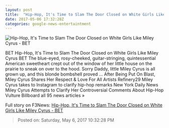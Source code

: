 ```yaml
---
layout: post
title:  "Hip-Hop, It's Time to Slam The Door Closed on White Girls Like Miley Cyrus - BET"
date: 2017-05-06 17:32:28Z
categories: google-news-entertaintment
---
```


![Hip-Hop, It's Time to Slam The Door Closed on White Girls Like Miley Cyrus - BET](http://www.bet.com/music/2017/05/06/hip-hop-its-time-to-slam-the-door-closed-on-white-girls/_jcr_content/image.custom1200x600.dimg/__1494089908242/050617-music-miley-cyrus-mike-will-video.jpg)

BET Hip-Hop, It's Time to Slam The Door Closed on White Girls Like Miley Cyrus BET The blue-eyed, rosy-cheeked, guitar-stringing, quintessential American sweetheart crept out of the window of her little house on the prairie to sneak on over to the hood. Sorry Daddy, little Miley Cyrus is all grown up, and this blonde bombshell proved ... After Being Put On Blast, Miley Cyrus Shares Her Respect & Love For All Artists Refinery29 Miley Cyrus takes to Instagram to clarify hip-hop remarks New York Daily News Miley Cyrus Attempts to Clarify Her Controversial Comments About Hip-Hop Vulture Billboard all 95 news articles »


Full story on F3News: [Hip-Hop, It's Time to Slam The Door Closed on White Girls Like Miley Cyrus - BET](http://www.f3nws.com/n/RmTzjB)

> Posted on: Saturday, May 6, 2017 10:32:28 PM
